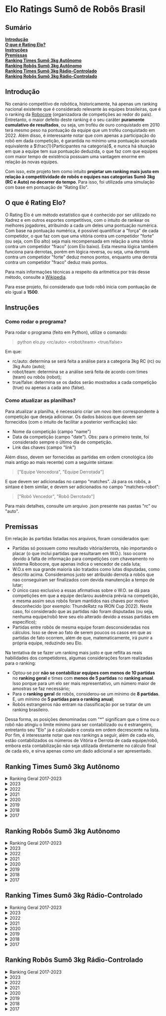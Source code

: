 # Elo Ratings Sumô de Robôs Brasil

## Sumário

**[Introdução](#introdução)**<br>
**[O que é Rating Elo?](#o-que-é-rating-elo)**<br>
**[Instruções](#instruções)**<br>
**[Premissas](#premissas)**<br>
**[Ranking Times Sumô 3kg Autônomo](#ranking-times-sumô-3kg-autônomo)**<br>
**[Ranking Robôs Sumô 3kg Autônomo](#ranking-robôs-sumô-3kg-autônomo)**<br>
**[Ranking Times Sumô 3kg Rádio-Controlado](#ranking-times-sumô-3kg-rádio-controlado)**<br>
**[Ranking Robôs Sumô 3kg Rádio-Controlado](#ranking-robôs-sumô-3kg-rádio-controlado)**<br>



## Introdução
No cenário competitivo de robótica, historicamente, há apenas um ranking nacional existente que é considerado relevante às equipes brasileiras, que é o ranking da [Robocore](https://www.robocore.net/modules.php?name=GR_Equipes) (organizadora de competições ao redor do país). Entretanto, o maior defeito deste ranking é o seu caráter **puramente cumulativo de resultados**, ou seja, um troféu de ouro conquistado em 2010 terá mesmo peso na pontuação da equipe que um troféu conquistado em 2022. Além disso, é interessante notar que com apenas a participação do robô em dada competição, é garantida no mínimo uma pontuação somada equivalente a $\frac{1}{Participantes na categoria}$, e nunca há situação em que a equipe tem sua pontuação deduzida, o que faz com que equipes com maior tempo de existência possuam uma vantagem enorme em relação às novas equipes.

Com isso, este projeto tem como intuito **projetar um ranking mais justo em relação à competitividade de robôs e equipes nas categorias Sumô 3kg (RC e Auto) no decorrer do tempo**. Para isso, foi utilizada uma simulação com base em pontuação de "Rating Elo".

## O que é Rating Elo?
O Rating Elo é um método estatístico que é conhecido por ser utilizado no Xadrez e em outros esportes competitivos, com o intuito de rankear os melhores jogadores, atribuindo a cada um deles uma pontuação numérica. Com base na pontuação numérica, é possível quantificar a "força" de cada competidor, o que faz com que uma vitória contra um competidor "forte" (ou seja, com Elo alto) seja mais recompensada em relação a uma vitória contra um competidor "fraco" (com Elo baixo). Esta mesma lógica também funciona para derrotas, porém em lógica reversa, ou seja, uma derrota contra um competidor "forte" deduz menos pontos, enquanto uma derrota contra um competidor "fraco" deduz mais pontos.

Para mais informações técnicas a respeito da aritmética por trás desse método, consulte a [Wikipedia](https://pt.wikipedia.org/wiki/Rating_Elo).

Para esse projeto, foi considerado que todo robô inicia com pontuação de elo igual a **1500**.

## Instruções

### Como rodar o programa?
Para rodar o programa (feito em Python), utilize o comando:

> python elo.py <rc/auto> <robot/team> <true/false>

Em que:
- rc/auto: determina se será feita a análise para a categoria 3kg RC (rc) ou 3kg Auto (auto);
- robot/team: determina se a análise será feita de acordo com times (team) ou robôs (robot);
- true/false: determina se os dados serão mostrados a cada competição (true) ou apenas a cada ano (false).

### Como atualizar as planilhas?
Para atualizar a planilha, é necessário criar um novo item correspondente à competição que deseja adicionar. Os dados básicos que devem ser fornecidos (com o intuito de facilitar a posterior verificação) são:
- Nome da competição (campo "name")
- Data da competição (campo "date"). Obs: para o primeiro teste, foi considerado sempre o último dia de competição.
- Link das chaves (campo "link")

Além disso, devem ser fornecidas as partidas em ordem cronológica (do mais antigo ao mais recente) com a seguinte sintaxe:

> ["Equipe Vencedora", "Equipe Derrotada"]

E que devem ser adicionadas no campo "matches". Já para os robôs, a sintaxe é bem similar, e devem ser adicionados no campo "matches-robot":

> ["Robô Vencedor", "Robô Derrotado"]

Para mais detalhes, consulte um arquivo .json presente nas pastas "rc" ou "auto".

## Premissas
Em relação às partidas listadas nos arquivos, foram considerados que:

- Partidas só possuem como resultado vitória/derrota, não importando o placar (o que inclui partidas que resultaram em W.O.). Isso ocorre devido à falta de informação para competições com chaveamento no sistema Robocore, que apenas indica o vencedor de cada luta;
- W.O.s em sua grande maioria são tratados como lutas disputadas, como descrito acima. Consideramos justo ser atribuído derrota a robôs que nao conseguiram ser finalizados com devida manutenção a tempo de lutar;
- O único caso exclusivo a essas afirmativas sobre o W.O. se dá para competições em que a equipe declarou ausência prévia na competição, e mesma assim seus robôs foram mantidos nas chaves por motivo desconhecido (por exemplo: ThundeRatz na IRON Cup 2022). Neste caso, foi considerado que as partidas não foram disputadas (ou seja, nenhuma equipe/robô teve seu elo alterado devido a essas partidas em específico);
- Partidas entre robôs de mesma equipe foram desconsideradas nos cálculos. Isso se deve ao fato de serem poucos os casos em que as partidas de fato ocorrem, além de que, matematicamente, irá punir a própria equipe, reduzindo seu Elo.

Na tentativa de se fazer um ranking mais justo e que reflita as reais habilidades dos competidores, algumas considerações foram realizadas para o ranking:

- Optou-se por **não se contabilizar equipes com menos de 10 partidas** no **ranking geral** e times com **menos de 5 partidas** no **ranking anual**. Isso porque para um elo ser mais representativo, um número maior de amostras se faz necessário;
- Para o **ranking geral** de robôs, considerou-se um mínimo de **8 partidas**. E, um mínimo de **5 partidas para o ranking anual**;
- Robôs estrangeiros não entram na classificação por se tratar de um ranking brasileiro.

Dessa forma, as posições denominadas com "*" significam que o time ou o robô não atingiu o limite mínimo para ser contabilizado ou é estrangeiro, entretanto seu "Elo" ja é calculado e consta em ordem decrescente na lista. Por fim, é interessante notar que nos rankings a seguir, além de cada elo, estão contabilizados os números de Vitória e Derrota de cada equipe/robô, embora esta contabilização não seja utilizada diretamente no cálculo final de cada elo, e sirva apenas como um dado adicional a ser apresentado.

## Ranking Times Sumô 3kg Autônomo

<details>
<summary>Ranking Geral 2017-2023</summary>

| Position  | Win/Losses  | Elo  | Team              |
|:---------: |:-----------:|:-----:|:----------------:|
| #01 | 116 / 035 | 1724 | KIMAUÁNISSO
| #02 | 019 / 011 | 1622 | Raijū
| #03 | 069 / 045 | 1619 | ThundeRatz
| #04 | 011 / 008 | 1553 | Robrow-Team
|  *  | 008 / 005 | 1551 | Sumomasters
| #05 | 025 / 030 | 1547 | Equipe-Paralela
| #06 | 008 / 004 | 1534 | PatoBots
| #07 | 017 / 013 | 1529 | SALVADOR-VIPERS
| #08 | 012 / 014 | 1516 | RioBotz
| #09 | 036 / 038 | 1513 | RobotBulls
|  *  | 003 / 004 | 1504 | RSM-Robótica
|  *  | 002 / 003 | 1500 | SIRE-UB
| #10 | 030 / 029 | 1497 | Equipe-Phoenix
| #11 | 005 / 006 | 1496 | Expert-Robots
|  *  | 003 / 004 | 1494 | BrBots
|  *  | 001 / 002 | 1491 | ZOW-E
|  *  | 001 / 002 | 1490 | DragBotz
|  *  | 001 / 002 | 1489 | RoboCamp
|  *  | 001 / 002 | 1487 | Uai!rrior
|  *  | 000 / 002 | 1487 | RAS-UFRB
|  *  | 002 / 004 | 1485 | WickedBotz
|  *  | 000 / 002 | 1484 | Senai-SC
|  *  | 002 / 004 | 1483 | Ztronics-Unip
| #12 | 018 / 022 | 1483 | Trincabotz
|  *  | 000 / 002 | 1481 | Roshi-Team
|  *  | 000 / 002 | 1481 | Crossbots
| #13 | 029 / 035 | 1480 | MinervaBots
|  *  | 000 / 002 | 1480 | Engetonica
|  *  | 000 / 002 | 1480 | GROM
|  *  | 000 / 002 | 1480 | EniacChallengers
|  *  | 000 / 002 | 1480 | EquipePUCPR
|  *  | 000 / 002 | 1480 | Vortex
|  *  | 000 / 002 | 1480 | GREAT
|  *  | 000 / 002 | 1480 | Machine-Eagle
| #14 | 008 / 012 | 1478 | WestBots
| #15 | 033 / 043 | 1475 | FEG-Robótica
| #16 | 004 / 008 | 1465 | Polybot-Grenoble
|  *  | 002 / 006 | 1463 | UFBATS
| #17 | 002 / 008 | 1461 | Cupim-do-Aço
| #18 | 003 / 008 | 1458 | Robótica-TERA
| #19 | 003 / 008 | 1455 | DotBotz
| #20 | 062 / 084 | 1455 | OMEGABOTZ
|  *  | 000 / 006 | 1443 | Ball-Robotics
| #21 | 005 / 014 | 1427 | UERJBotz


</details>

<details>
<summary>2023</summary>

| Position  | Win/Losses  | Elo  | Team              |
|:---------: |:-----------:|:-----:|:----------------:|
| #01 | 017 / 006 | 1588 | KIMAUÁNISSO
| #02 | 010 / 003 | 1567 | Raijū
| #03 | 003 / 002 | 1509 | RioBotz
| #04 | 009 / 008 | 1508 | Equipe-Paralela
| #05 | 008 / 008 | 1508 | ThundeRatz
| #06 | 004 / 004 | 1502 | MinervaBots
|  *  | 000 / 001 | 1490 | FEG-Robótica
|  *  | 000 / 002 | 1481 | Roshi-Team
| #07 | 002 / 004 | 1480 | Trincabotz
|  *  | 000 / 002 | 1480 | UERJBotz
| #08 | 001 / 004 | 1474 | OMEGABOTZ
| #09 | 002 / 006 | 1466 | RobotBulls
| #10 | 002 / 008 | 1448 | Cupim-do-Aço

</details>


<details>
<summary>2022</summary>

| Position  | Win/Losses  | Elo  | Team              |
|:---------: |:-----------:|:-----:|:----------------:|
| #01 | 023 / 010 | 1575 | KIMAUÁNISSO
|  *  | 008 / 005 | 1536 | Sumomasters
| #02 | 013 / 012 | 1518 | RobotBulls
| #03 | 007 / 006 | 1516 | Raijū
| #04 | 006 / 006 | 1506 | Equipe-Paralela
| #05 | 004 / 003 | 1505 | FEG-Robótica
|  *  | 002 / 002 | 1502 | RioBotz
|  *  | 002 / 002 | 1500 | Equipe-Phoenix
| #06 | 010 / 011 | 1498 | ThundeRatz
| #07 | 006 / 006 | 1497 | Trincabotz
|  *  | 002 / 003 | 1492 | SIRE-UB
|  *  | 001 / 002 | 1489 | Robótica-TERA
|  *  | 001 / 002 | 1489 | Uai!rrior
|  *  | 000 / 002 | 1482 | RAS-UFRB
|  *  | 000 / 002 | 1479 | UERJBotz
| #08 | 008 / 013 | 1473 | OMEGABOTZ
| #09 | 000 / 006 | 1443 | MinervaBots

</details>

<details>
<summary>2021</summary>

| Position  | Win/Losses  | Elo  | Team              |
|:---------: |:-----------:|:-----:|:----------------:|
| #01 | 008 / 003 | 1548 | ThundeRatz
| #02 | 005 / 002 | 1528 | KIMAUÁNISSO
| #03 | 006 / 004 | 1517 | Equipe-Paralela
| #04 | 004 / 004 | 1501 | RobotBulls
|  *  | 002 / 002 | 1500 | FEG-Robótica
|  *  | 001 / 002 | 1490 | SALVADOR-VIPERS
| #05 | 001 / 004 | 1468 | Equipe-Phoenix
| #06 | 002 / 008 | 1448 | OMEGABOTZ

</details>

<details>
<summary>2020</summary>

| Position  | Win/Losses  | Elo  | Team              |
|:---------: |:-----------:|:-----:|:----------------:|
| #01 | 005 / 000 | 1550 | RioBotz
| #02 | 006 / 003 | 1528 | ThundeRatz
| #03 | 004 / 004 | 1500 | MinervaBots
|  *  | 002 / 002 | 1499 | Equipe-Paralela
| #04 | 003 / 004 | 1492 | RobotBulls
|  *  | 001 / 002 | 1491 | DotBotz
|  *  | 000 / 002 | 1480 | Senai-SC
|  *  | 000 / 002 | 1480 | Trincabotz
|  *  | 000 / 002 | 1479 | UFBATS

</details>

<details>
<summary>2019</summary>

| Position  | Win/Losses  | Elo  | Team              |
|:---------: |:-----------:|:-----:|:----------------:|
| #01 | 031 / 006 | 1666 | KIMAUÁNISSO
| #02 | 018 / 010 | 1572 | ThundeRatz
| #03 | 014 / 010 | 1552 | RobotBulls
| #04 | 005 / 002 | 1532 | Robrow-Team
| #05 | 004 / 002 | 1518 | PatoBots
| #06 | 006 / 004 | 1517 | WestBots
|  *  | 002 / 002 | 1506 | Raijū
| #07 | 006 / 006 | 1501 | Trincabotz
| #08 | 003 / 004 | 1495 | RSM-Robótica
| #09 | 017 / 017 | 1493 | MinervaBots
| #10 | 003 / 004 | 1492 | SALVADOR-VIPERS
|  *  | 001 / 002 | 1490 | Robótica-TERA
|  *  | 001 / 002 | 1490 | UFBATS
|  *  | 001 / 002 | 1490 | DragBotz
|  *  | 001 / 002 | 1490 | RoboCamp
|  *  | 000 / 002 | 1482 | Crossbots
|  *  | 000 / 002 | 1480 | DotBotz
|  *  | 000 / 002 | 1480 | Polybot-Grenoble
|  *  | 000 / 002 | 1480 | Ball-Robotics
| #11 | 001 / 004 | 1474 | UERJBotz
| #12 | 004 / 008 | 1471 | Equipe-Phoenix
|  *  | 000 / 004 | 1461 | RioBotz
| #13 | 002 / 008 | 1459 | Equipe-Paralela
| #14 | 032 / 034 | 1447 | OMEGABOTZ
| #15 | 007 / 018 | 1431 | FEG-Robótica

</details>

<details>
<summary>2018</summary>

| Position  | Win/Losses  | Elo  | Team              |
|:---------: |:-----------:|:-----:|:----------------:|
| #01 | 020 / 010 | 1593 | KIMAUÁNISSO
| #02 | 010 / 011 | 1557 | Equipe-Phoenix
| #03 | 010 / 006 | 1551 | ThundeRatz
| #04 | 000 / 003 | 1540 | SALVADOR-VIPERS
| #05 | 010 / 017 | 1511 | OMEGABOTZ
| #06 | 000 / 002 | 1510 | BrBots
| #07 | 010 / 012 | 1509 | FEG-Robótica
| #08 | 000 / 006 | 1508 | Robrow-Team
|  *  | 000 / 002 | 1502 | MinervaBots
|  *  | 000 / 002 | 1501 | Trincabotz
| #09 | 000 / 004 | 1494 | Expert-Robots
|  *  | 000 / 002 | 1491 | Ztronics-Unip
|  *  | 000 / 002 | 1491 | ZOW-E
|  *  | 000 / 002 | 1490 | UFBATS
|  *  | 000 / 002 | 1490 | Robótica-TERA
|  *  | 000 / 002 | 1488 | WestBots
| #10 | 000 / 004 | 1482 | Polybot-Grenoble
|  *  | 000 / 002 | 1481 | WickedBotz
|  *  | 000 / 002 | 1481 | RobotBulls
| #11 | 000 / 004 | 1481 | UERJBotz
|  *  | 000 / 002 | 1480 | Ball-Robotics
| #12 | 000 / 004 | 1480 | RioBotz
| #13 | 000 / 004 | 1480 | DotBotz
|  *  | 000 / 002 | 1480 | EquipePUCPR
|  *  | 000 / 002 | 1480 | Machine-Eagle
|  *  | 000 / 002 | 1480 | Equipe-Paralela
|  *  | 000 / 002 | 1480 | Vortex
|  *  | 000 / 002 | 1480 | GREAT

</details>

<details>
<summary>2017</summary>

| Position  | Win/Losses  | Elo  | Team              |
|:---------: |:-----------:|:-----:|:----------------:|
| #01 | 015 / 001 | 1622 | KIMAUÁNISSO
| #02 | 007 / 004 | 1529 | ThundeRatz
| #03 | 004 / 002 | 1520 | PatoBots
| #04 | 006 / 004 | 1519 | SALVADOR-VIPERS
| #05 | 005 / 004 | 1512 | Equipe-Phoenix
| #06 | 009 / 007 | 1507 | FEG-Robótica
|  *  | 002 / 002 | 1502 | WickedBotz
|  *  | 002 / 002 | 1501 | MinervaBots
|  *  | 002 / 002 | 1500 | UERJBotz
|  *  | 002 / 002 | 1499 | Trincabotz
|  *  | 002 / 002 | 1499 | Expert-Robots
|  *  | 002 / 002 | 1499 | Polybot-Grenoble
|  *  | 001 / 002 | 1493 | Ztronics-Unip
| #07 | 004 / 008 | 1482 | OMEGABOTZ
|  *  | 000 / 002 | 1482 | RioBotz
|  *  | 000 / 002 | 1481 | BrBots
|  *  | 000 / 002 | 1481 | Robótica-TERA
|  *  | 000 / 002 | 1480 | Ball-Robotics
|  *  | 000 / 002 | 1480 | Engetonica
|  *  | 000 / 002 | 1480 | GROM
|  *  | 000 / 002 | 1480 | EniacChallengers
| #08 | 001 / 006 | 1453 | WestBots

</details>


## Ranking Robôs Sumô 3kg Autônomo


<details>
<summary>Ranking Geral 2017-2023</summary>

| Position  | Win/Losses  | Elo  | Team              |
|:---------: |:-----------:|:-----:|:----------------:|
| #01 | 054 / 014 | 1710 | Eleven
| #02 | 033 / 010 | 1641 | Paçoca
| #03 | 019 / 011 | 1606 | Raijū
|  *  | 007 / 000 | 1571 | Dolgorsuren
| #04 | 012 / 003 | 1570 | Frank
|  *  | 007 / 001 | 1567 | Masakrator
| #05 | 011 / 004 | 1564 | Stonehenge-Auto
| #06 | 049 / 033 | 1560 | Moai
| #07 | 020 / 012 | 1558 | Golem
| #08 | 009 / 008 | 1546 | Galena
| #09 | 016 / 011 | 1544 | Drakkar
| #10 | 010 / 006 | 1541 | Aldebaran+
| #11 | 006 / 002 | 1539 | PitBull
| #12 | 014 / 012 | 1538 | Itiban
| #13 | 007 / 004 | 1534 | Coelho-Escovado
|  *  | 005 / 002 | 1531 | Salomão
| #14 | 009 / 006 | 1528 | MÔZÓVS
| #15 | 010 / 008 | 1526 | Charizard
|  *  | 004 / 002 | 1519 | KokiBot
|  *  | 004 / 002 | 1518 | Cinnamon-Breaker
| #16 | 015 / 015 | 1513 | Bullbasauro-Descontrolado
|  *  | 003 / 002 | 1512 | Odyssay
|  *  | 003 / 002 | 1511 | Paladino
| #17 | 007 / 007 | 1510 | Doge
|  *  | 003 / 002 | 1509 | Rancor
|  *  | 003 / 002 | 1508 | Cocha
| #18 | 006 / 005 | 1508 | Lobo
| #19 | 009 / 010 | 1506 | Bullbasaur
| #20 | 004 / 004 | 1506 | Bullvidoso-Descontrolado
| #21 | 013 / 013 | 1506 | MetalGarurumon
| #22 | 006 / 006 | 1506 | Mensageiro-do-Caos
| #23 | 008 / 007 | 1505 | Traga-a-Vasilha
| #24 | 004 / 004 | 1502 | Daltonomo
|  *  | 002 / 002 | 1502 | Jean-Michel
|  *  | 002 / 002 | 1502 | Bender-II
| #25 | 012 / 012 | 1501 | Auterna
|  *  | 002 / 002 | 1500 | Bernadete
|  *  | 002 / 002 | 1500 | Hulk
| #26 | 015 / 014 | 1499 | Atena
|  *  | 003 / 004 | 1494 | JPLSM
|  *  | 001 / 002 | 1494 | Rabanete
|  *  | 002 / 003 | 1494 | SIRE-UB
|  *  | 001 / 002 | 1494 | TicoMia
|  *  | 001 / 002 | 1492 | SIGMA
|  *  | 001 / 002 | 1491 | PLC-ROBOT
|  *  | 001 / 002 | 1491 | PL-CH
|  *  | 001 / 002 | 1490 | Optimus
|  *  | 001 / 002 | 1490 | Carvão
|  *  | 001 / 002 | 1490 | Judith
|  *  | 001 / 002 | 1490 | Brutus
|  *  | 001 / 002 | 1490 | Kakaroto
|  *  | 003 / 004 | 1490 | Catuaba
|  *  | 001 / 002 | 1490 | Gurizinho
|  *  | 001 / 002 | 1489 | ZOW-E
|  *  | 001 / 002 | 1489 | Locomotiva
| #27 | 018 / 026 | 1487 | Kuro-Usagi
|  *  | 001 / 002 | 1487 | Roberto
| #28 | 003 / 005 | 1486 | Loba
|  *  | 000 / 002 | 1485 | Bruxão
|  *  | 002 / 004 | 1485 | Projeto-X
|  *  | 001 / 003 | 1482 | Shiny
|  *  | 000 / 002 | 1482 | Toro
|  *  | 002 / 004 | 1482 | Jack-Chumbo
|  *  | 000 / 002 | 1482 | Sumozão
|  *  | 000 / 002 | 1482 | Sindrome
|  *  | 000 / 002 | 1481 | CaLipe
|  *  | 000 / 002 | 1481 | AngryBull
|  *  | 001 / 004 | 1481 | SENAI-KOMBAT-23
|  *  | 000 / 002 | 1481 | Unit-One
|  *  | 000 / 002 | 1481 | Robotnik
|  *  | 000 / 002 | 1481 | Tohru
|  *  | 000 / 002 | 1481 | Sumo-EquipePUCPR1
|  *  | 000 / 002 | 1480 | Javelin
|  *  | 000 / 002 | 1480 | Panelinha
|  *  | 000 / 002 | 1480 | Cthulhu
|  *  | 000 / 002 | 1480 | Ariticum
|  *  | 000 / 002 | 1480 | BLL
|  *  | 000 / 002 | 1480 | Weng-Weng-2
|  *  | 000 / 002 | 1480 | Titan
|  *  | 000 / 002 | 1480 | Challenger
|  *  | 000 / 002 | 1480 | Facão-de-Pau
|  *  | 000 / 002 | 1480 | Rhinoceros
|  *  | 002 / 004 | 1480 | Expert
|  *  | 000 / 002 | 1480 | Coiote+
|  *  | 000 / 002 | 1480 | Zerum
| #29 | 007 / 011 | 1475 | Ronda
|  *  | 001 / 004 | 1475 | Golden-Boy
|  *  | 002 / 005 | 1474 | Bullvidoso+Controlado
|  *  | 000 / 003 | 1473 | Bender
| #30 | 003 / 006 | 1473 | Mooncake
|  *  | 001 / 004 | 1472 | Sr.Tarugo
|  *  | 001 / 004 | 1472 | Anchieta-Warrior
|  *  | 001 / 004 | 1471 | Zeidan
| #31 | 014 / 018 | 1471 | Hariyama
| #32 | 002 / 006 | 1466 | C3+
|  *  | 000 / 004 | 1463 | Tòbias
|  *  | 000 / 004 | 1462 | Totoro
| #33 | 016 / 025 | 1462 | RiscaFaca
| #34 | 002 / 006 | 1462 | Thanos
|  *  | 000 / 004 | 1461 | Sumo-BALL
| #35 | 008 / 015 | 1453 | Hachiko
| #36 | 006 / 013 | 1448 | Shiryu
| #37 | 002 / 009 | 1443 | Valeska
</details>

<details>
<summary>2023</summary>

| Position  | Win/Losses  | Elo  | Team              |
|:---------: |:-----------:|:-----:|:----------------:|
| #01 | 011 / 003 | 1573 | Eleven
| #02 | 010 / 003 | 1565 | Raijū
| #03 | 006 / 003 | 1529 | Charizard
| #04 | 007 / 004 | 1527 | Coelho-Escovado
| #05 | 005 / 004 | 1514 | Galena
| #06 | 003 / 002 | 1509 | Aldebaran+
| #07 | 004 / 004 | 1501 | Atena
| #08 | 003 / 004 | 1493 | Moai
|  *  | 000 / 001 | 1490 | Hachiko
| #09 | 002 / 004 | 1482 | Bullbasauro-Descontrolado
|  *  | 000 / 002 | 1481 | Sindrome
|  *  | 000 / 002 | 1480 | Bullvidoso+Controlado
|  *  | 000 / 002 | 1480 | Totoro
| #10 | 002 / 004 | 1480 | Kuro-Usagi
| #11 | 002 / 004 | 1480 | Hariyama
| #12 | 001 / 004 | 1473 | SENAI-KOMBAT-23
| #13 | 001 / 004 | 1472 | Anchieta-Warrior
| #14 | 001 / 004 | 1472 | RiscaFaca


</details>

<details>
<summary>2022</summary>

| Position  | Win/Losses  | Elo  | Team              |
|:---------: |:-----------:|:-----:|:----------------:|
| #01 | 014 / 004 | 1574 | Eleven
|  *  | 007 / 001 | 1561 | Masakrator
| #02 | 011 / 009 | 1527 | Bullbasauro-Descontrolado
| #03 | 006 / 003 | 1526 | Paçoca
| #04 | 007 / 006 | 1513 | Raijū
|  *  | 002 / 001 | 1509 | Loba
| #05 | 006 / 006 | 1506 | Kuro-Usagi
| #06 | 004 / 004 | 1504 | Galena
|  *  | 002 / 002 | 1501 | Aldebaran+
|  *  | 002 / 002 | 1500 | Mooncake
| #07 | 003 / 003 | 1499 | Charizard
|  *  | 002 / 002 | 1498 | Hachiko
| #08 | 006 / 006 | 1496 | Hariyama
| #09 | 006 / 007 | 1491 | Moai
| #10 | 002 / 003 | 1491 | Bullvidoso+Controlado
|  *  | 002 / 003 | 1491 | SIRE-UB
|  *  | 001 / 002 | 1490 | Shiny
|  *  | 001 / 002 | 1490 | Roberto
|  *  | 001 / 002 | 1490 | Locomotiva
| #11 | 008 / 011 | 1483 | RiscaFaca
|  *  | 000 / 002 | 1482 | Bruxão
|  *  | 000 / 002 | 1480 | Shiryu
|  *  | 000 / 002 | 1480 | Valeska
|  *  | 000 / 002 | 1479 | Javelin
|  *  | 000 / 002 | 1479 | Totoro
|  *  | 000 / 004 | 1460 | Atena

</details>

<details>
<summary>2021</summary>

| Position  | Win/Losses  | Elo  | Team              |
|:---------: |:-----------:|:-----:|:----------------:|
| #01 | 008 / 003 | 1549 | Moai
|  *  | 004 / 000 | 1539 | Eleven
| #02 | 006 / 004 | 1519 | Kuro-Usagi
| #03 | 004 / 004 | 1501 | Bullvidoso-Descontrolado
|  *  | 002 / 002 | 1500 | Hachiko
|  *  | 001 / 002 | 1490 | Charizard
|  *  | 001 / 002 | 1490 | Traga-a-Vasilha
|  *  | 000 / 001 | 1489 | Shiny
| #04 | 002 / 004 | 1481 | RiscaFaca
|  *  | 000 / 003 | 1471 | Shiryu
| #05 | 001 / 004 | 1471 | Mooncake

</details>

<details>
<summary>2020</summary>

| Position  | Win/Losses  | Elo  | Team              |
|:---------: |:-----------:|:-----:|:----------------:|
| #01 | 005 / 000 | 1549 | Aldebaran+
| #02 | 004 / 001 | 1530 | Stonehenge-Auto
| #03 | 003 / 002 | 1510 | Atena
|  *  | 002 / 002 | 1501 | Moai
|  *  | 002 / 002 | 1501 | Bullbasauro-Descontrolado
|  *  | 002 / 002 | 1499 | Kuro-Usagi
|  *  | 001 / 001 | 1499 | Auterna
|  *  | 001 / 002 | 1491 | Golden-Boy
|  *  | 000 / 001 | 1490 | Valeska
|  *  | 001 / 002 | 1490 | PitBull
|  *  | 000 / 002 | 1480 | Hariyama
|  *  | 000 / 002 | 1480 | Thanos
|  *  | 000 / 002 | 1480 | Toro
</details>


<details>
<summary>2019</summary>

| Position  | Win/Losses  | Elo  | Team              |
|:---------: |:-----------:|:-----:|:----------------:|
| #01 | 015 / 003 | 1610 | Eleven
| #02 | 012 / 003 | 1571 | Frank
| #03 | 005 / 000 | 1550 | PitBull
| #04 | 009 / 004 | 1543 | Itiban
| #05 | 007 / 003 | 1540 | Stonehenge-Auto
|  *  | 004 / 000 | 1539 | Paçoca
| #06 | 008 / 004 | 1536 | Atena
| #07 | 011 / 007 | 1534 | Moai
| #08 | 005 / 002 | 1529 | Salomão
| #09 | 004 / 002 | 1517 | Cinnamon-Breaker
| #10 | 006 / 004 | 1515 | Doge
| #11 | 003 / 002 | 1509 | Rancor
| #12 | 003 / 002 | 1508 | Cocha
|  *  | 002 / 002 | 1504 | Raijū
|  *  | 002 / 002 | 1501 | MÔZÓVS
| #13 | 006 / 006 | 1499 | Hariyama
| #14 | 009 / 010 | 1497 | Bullbasaur
| #15 | 003 / 004 | 1495 | JPLSM
| #16 | 003 / 004 | 1495 | Golem
| #17 | 005 / 006 | 1493 | RiscaFaca
| #18 | 005 / 006 | 1493 | Drakkar
| #19 | 007 / 007 | 1493 | Auterna
|  *  | 001 / 002 | 1491 | Traga-a-Vasilha
|  *  | 001 / 002 | 1490 | SIGMA
|  *  | 001 / 002 | 1490 | Brutus
|  *  | 001 / 002 | 1490 | Thanos
|  *  | 001 / 002 | 1490 | Jack-Chumbo
| #20 | 006 / 008 | 1487 | Shiryu
| #21 | 002 / 004 | 1483 | Projeto-X
|  *  | 000 / 002 | 1481 | Tòbias
|  *  | 000 / 002 | 1481 | CaLipe
|  *  | 000 / 002 | 1480 | Golden-Boy
|  *  | 000 / 002 | 1480 | Coiote+
|  *  | 000 / 002 | 1480 | Aldebaran+
|  *  | 000 / 002 | 1480 | Sumo-BALL
| #22 | 004 / 006 | 1479 | Hachiko
|  *  | 000 / 002 | 1479 | Zerum
| #23 | 001 / 004 | 1475 | Loba
| #24 | 001 / 004 | 1472 | Sr.Tarugo
| #25 | 001 / 004 | 1472 | Ronda
| #26 | 001 / 004 | 1471 | Zeidan
| #27 | 002 / 006 | 1463 | Valeska
|  *  | 000 / 004 | 1461 | MetalGarurumon
| #28 | 002 / 008 | 1454 | Kuro-Usagi

</details>

<details>
<summary>2018</summary>

| Position  | Win/Losses  | Elo  | Team              |
|:---------: |:-----------:|:-----:|:----------------:|
| #01 | 007 / 000 | 1569 | Dolgorsuren
| #02 | 011 / 005 | 1557 | Drakkar
| #03 | 013 / 006 | 1556 | Golem
| #04 | 012 / 006 | 1549 | Moai
| #05 | 010 / 006 | 1542 | Paçoca
| #06 | 008 / 004 | 1537 | Eleven
| #07 | 009 / 006 | 1535 | MetalGarurumon
|  *  | 003 / 001 | 1521 | Traga-a-Vasilha
| #08 | 004 / 002 | 1520 | MÔZÓVS
| #09 | 003 / 002 | 1511 | Odyssay
| #10 | 003 / 002 | 1510 | Paladino
| #11 | 005 / 005 | 1504 | Ronda
| #12 | 006 / 006 | 1501 | Mensageiro-do-Caos
|  *  | 002 / 002 | 1501 | Jean-Michel
|  *  | 002 / 002 | 1501 | Auterna
|  *  | 002 / 002 | 1500 | Daltonomo
|  *  | 002 / 002 | 1499 | Lobo
|  *  | 001 / 002 | 1491 | Jack-Chumbo
|  *  | 001 / 002 | 1491 | PL-CH
|  *  | 001 / 002 | 1490 | Optimus
|  *  | 001 / 002 | 1490 | Judith
|  *  | 001 / 002 | 1490 | Carvão
|  *  | 001 / 002 | 1490 | Catuaba
|  *  | 001 / 002 | 1490 | ZOW-E
|  *  | 001 / 002 | 1490 | Thanos
|  *  | 001 / 002 | 1489 | Kakaroto
|  *  | 000 / 002 | 1481 | Sumozão
|  *  | 000 / 002 | 1481 | AngryBull
|  *  | 000 / 002 | 1481 | Doge
|  *  | 000 / 002 | 1480 | Tohru
|  *  | 000 / 002 | 1480 | Sumo-EquipePUCPR1
|  *  | 000 / 002 | 1480 | Robotnik
| #13 | 002 / 004 | 1480 | C3+
|  *  | 000 / 002 | 1480 | BLL
|  *  | 000 / 002 | 1480 | Kuro-Usagi
|  *  | 000 / 002 | 1480 | Weng-Weng-2
|  *  | 000 / 002 | 1480 | Tòbias
|  *  | 000 / 002 | 1480 | Expert
| #14 | 004 / 007 | 1479 | Itiban
|  *  | 000 / 003 | 1473 | Bender
|  *  | 000 / 004 | 1462 | Hachiko
</details>

<details>
<summary>2017</summary>

| Position  | Win/Losses  | Elo  | Team              |
|:---------: |:-----------:|:-----:|:----------------:|
| #01 | 013 / 001 | 1608 | Paçoca
| #02 | 007 / 004 | 1525 | Moai
| #03 | 004 / 002 | 1522 | Golem
|  *  | 002 / 000 | 1521 | Eleven
| #04 | 004 / 002 | 1519 | KokiBot
| #05 | 003 / 002 | 1511 | Traga-a-Vasilha
| #06 | 003 / 002 | 1509 | MÔZÓVS
| #07 | 004 / 003 | 1509 | Lobo
| #08 | 004 / 003 | 1509 | MetalGarurumon
|  *  | 001 / 001 | 1503 | Doge
|  *  | 002 / 002 | 1502 | Bender-II
|  *  | 001 / 001 | 1501 | Itiban
|  *  | 002 / 002 | 1500 | Bernadete
|  *  | 002 / 002 | 1500 | Auterna
|  *  | 002 / 002 | 1500 | Expert
|  *  | 002 / 002 | 1500 | Catuaba
|  *  | 002 / 002 | 1500 | Daltonomo
|  *  | 002 / 002 | 1500 | Hulk
|  *  | 001 / 002 | 1494 | Rabanete
|  *  | 001 / 002 | 1494 | TicoMia
|  *  | 001 / 002 | 1491 | PLC-ROBOT
|  *  | 001 / 002 | 1490 | Gurizinho
|  *  | 001 / 002 | 1490 | Ronda
|  *  | 000 / 002 | 1481 | Unit-One
|  *  | 000 / 002 | 1481 | C3+
|  *  | 000 / 002 | 1480 | Sumo-BALL
|  *  | 000 / 002 | 1480 | Panelinha
|  *  | 000 / 002 | 1480 | Cthulhu
|  *  | 000 / 002 | 1480 | Ariticum
|  *  | 000 / 002 | 1480 | Titan
|  *  | 000 / 002 | 1480 | Challenger
|  *  | 000 / 002 | 1480 | Facão-de-Pau
|  *  | 000 / 002 | 1480 | Rhinoceros

</details>


## Ranking Times Sumô 3kg Rádio-Controlado

<details>
<summary>Ranking Geral 2017-2023</summary>

| Position  | Win/Losses  | Elo  | Team              |
|:---------: |:-----------:|:-----:|:----------------:|
| #01 | 144 / 037 | 1833 | KIMAUÁNISSO
| #02 | 099 / 058 | 1625 | ThundeRatz
| #03 | 040 / 028 | 1625 | Equipe-Paralela
| #04 | 015 / 012 | 1568 | Raijū
| #05 | 015 / 009 | 1543 | UFFight
| #06 | 020 / 015 | 1532 | Imperial-Botz
| #07 | 041 / 054 | 1523 | Phoenix
| #08 | 025 / 027 | 1513 | Trincabotz
|  *  | 002 / 002 | 1502 | Robótica-TERA
|  *  | 001 / 002 | 1501 | SIRE-UB
|  *  | 001 / 002 | 1495 | PinoyFlash
|  *  | 001 / 002 | 1495 | GERSE
|  *  | 003 / 004 | 1493 | Quantum-team
| #09 | 009 / 011 | 1492 | SALVADOR-VIPERS
|  *  | 001 / 002 | 1491 | Expert-Robots
| #10 | 016 / 024 | 1488 | Uai!rrior
|  *  | 000 / 002 | 1485 | Titans
|  *  | 000 / 002 | 1483 | Star-Bots
|  *  | 000 / 002 | 1480 | GER
|  *  | 000 / 002 | 1480 | BrBots
|  *  | 000 / 002 | 1478 | GaudérioBotz
| #11 | 010 / 016 | 1476 | RioBotz
| #12 | 055 / 091 | 1476 | OMEGABOTZ
|  *  | 002 / 005 | 1474 | DragonBotz
|  *  | 001 / 006 | 1470 | Equipe-Atena-SEMEAR
|  *  | 001 / 004 | 1468 | UERJBotz
|  *  | 000 / 004 | 1467 | ERA
|  *  | 000 / 004 | 1465 | OVERLOAD
|  *  | 000 / 004 | 1464 | DotBotz
|  *  | 000 / 004 | 1462 | Haka
| #13 | 034 / 047 | 1462 | MinervaBots
| #14 | 027 / 040 | 1458 | RobotBulls
| #15 | 002 / 008 | 1451 | TamanduTech
|  *  | 000 / 006 | 1451 | RSM-Robótica
|  *  | 000 / 006 | 1445 | Bodetronic
| #16 | 003 / 024 | 1355 | ESC-Escola-de-Robótica-São-Caetano

</details>

<details>
<summary>2023</summary>

| Position  | Win/Losses  | Elo  | Team              |
|:---------: |:-----------:|:-----:|:----------------:|
| #01 | 018 / 004 | 1616 | KIMAUÁNISSO
| #02 | 008 / 004 | 1534 | Raijū
| #03 | 010 / 008 | 1518 | Equipe-Paralela
| #04 | 003 / 002 | 1511 | RioBotz
|  *  | 002 / 002 | 1500 | Uai!rrior
| #05 | 006 / 007 | 1497 | ThundeRatz
| #06 | 003 / 004 | 1490 | Trincabotz
|  *  | 001 / 002 | 1489 | Equipe-Atena-SEMEAR
| #07 | 005 / 008 | 1483 | Phoenix
|  *  | 000 / 002 | 1480 | UERJBotz
| #08 | 003 / 006 | 1475 | MinervaBots
| #09 | 001 / 004 | 1472 | TamanduTech
| #10 | 001 / 004 | 1470 | OMEGABOTZ
| #11 | 002 / 006 | 1465 | RobotBulls

</details>

<details>
<summary>2022</summary>

| Position  | Win/Losses  | Elo  | Team              |
|:---------: |:-----------:|:-----:|:----------------:|
| #01 | 043 / 008 | 1718 | KIMAUÁNISSO
| #02 | 022 / 017 | 1540 | ThundeRatz
| #03 | 008 / 006 | 1527 | Equipe-Paralela
| #04 | 009 / 009 | 1511 | Phoenix
|  *  | 002 / 002 | 1505 | RioBotz
| #05 | 006 / 006 | 1503 | Raijū
|  *  | 002 / 002 | 1500 | Robótica-TERA
|  *  | 001 / 002 | 1492 | SIRE-UB
|  *  | 001 / 002 | 1491 | GERSE
|  *  | 001 / 002 | 1491 | PinoyFlash
|  *  | 001 / 002 | 1489 | UERJBotz
| #06 | 010 / 013 | 1487 | OMEGABOTZ
|  *  | 001 / 002 | 1485 | UFFight
| #07 | 008 / 011 | 1484 | Uai!rrior
| #08 | 009 / 013 | 1482 | RobotBulls
|  *  | 000 / 002 | 1482 | Titans
|  *  | 000 / 002 | 1479 | Star-Bots
| #09 | 004 / 007 | 1476 | Trincabotz
| #10 | 001 / 004 | 1468 | TamanduTech
|  *  | 000 / 004 | 1467 | Equipe-Atena-SEMEAR
|  *  | 000 / 004 | 1465 | ERA
| #11 | 004 / 013 | 1436 | MinervaBots

</details>

<details>
<summary>2021</summary>

| Position  | Win/Losses  | Elo  | Team              |
|:---------: |:-----------:|:-----:|:----------------:|
| #01 | 010 / 003 | 1566 | KIMAUÁNISSO
| #02 | 006 / 004 | 1520 | ThundeRatz
| #03 | 006 / 004 | 1518 | Equipe-Paralela
|  *  | 002 / 002 | 1501 | Trincabotz
| #04 | 006 / 008 | 1486 | Phoenix
| #05 | 005 / 007 | 1481 | OMEGABOTZ
| #06 | 003 / 005 | 1479 | Uai!rrior
|  *  | 000 / 002 | 1478 | SALVADOR-VIPERS
| #07 | 001 / 004 | 1471 | RobotBulls
</details>

<details>
<summary>2020</summary>

| Position  | Win/Losses  | Elo  | Team              |
|:---------: |:-----------:|:-----:|:----------------:|
| #01 | 006 / 002 | 1539 | Trincabotz
| #02 | 004 / 001 | 1529 | UFFight
| #03 | 004 / 004 | 1501 | ThundeRatz
|  *  | 002 / 002 | 1500 | Equipe-Paralela
|  *  | 002 / 002 | 1500 | Uai!rrior
| #04 | 003 / 003 | 1499 | RobotBulls
|  *  | 001 / 002 | 1490 | RioBotz
| #05 | 003 / 005 | 1482 | MinervaBots
|  *  | 000 / 002 | 1480 | DotBotz
|  *  | 000 / 002 | 1480 | ESC-Escola-de-Robótica-São-Caetano
</details>

<details>
<summary>2019</summary>

| Position  | Win/Losses  | Elo  | Team              |
|:---------: |:-----------:|:-----:|:----------------:|
| #01 | 036 / 009 | 1680 | KIMAUÁNISSO
| #02 | 028 / 009 | 1624 | ThundeRatz
| #03 | 014 / 008 | 1560 | Equipe-Paralela
| #04 | 003 / 002 | 1512 | SALVADOR-VIPERS
| #05 | 012 / 012 | 1509 | RobotBulls
|  *  | 002 / 002 | 1500 | UFFight
| #06 | 017 / 017 | 1498 | MinervaBots
|  *  | 001 / 002 | 1496 | Raijū
| #07 | 006 / 008 | 1490 | Trincabotz
|  *  | 001 / 002 | 1490 | Quantum-team
|  *  | 001 / 002 | 1489 | Uai!rrior
|  *  | 000 / 002 | 1482 | OVERLOAD
|  *  | 000 / 002 | 1480 | DotBotz
|  *  | 000 / 002 | 1479 | GaudérioBotz
|  *  | 000 / 004 | 1462 | RioBotz
| #08 | 031 / 044 | 1456 | OMEGABOTZ
| #09 | 000 / 006 | 1447 | RSM-Robótica
| #10 | 008 / 014 | 1443 | Phoenix
| #11 | 001 / 014 | 1394 | ESC-Escola-de-Robótica-São-Caetano
</details>

<details>
<summary>2018</summary>

| Position  | Win/Losses  | Elo  | Team              |
|:---------: |:-----------:|:-----:|:----------------:|
| #01 | 030 / 011 | 1622 | KIMAUÁNISSO
| #02 | 022 / 011 | 1597 | ThundeRatz
| #03 | 005 / 004 | 1511 | SALVADOR-VIPERS
| #04 | 007 / 006 | 1510 | Imperial-Botz
| #05 | 005 / 004 | 1509 | MinervaBots
|  *  | 002 / 002 | 1501 | Quantum-team
|  *  | 002 / 002 | 1501 | Trincabotz
|  *  | 002 / 002 | 1499 | UFFight
| #06 | 003 / 004 | 1491 | RioBotz
|  *  | 000 / 002 | 1480 | RobotBulls
|  *  | 000 / 002 | 1480 | OVERLOAD
|  *  | 000 / 002 | 1480 | Uai!rrior
| #07 | 008 / 011 | 1480 | Phoenix
| #08 | 002 / 005 | 1473 | DragonBotz
|  *  | 000 / 004 | 1461 | Bodetronic
| #09 | 002 / 008 | 1452 | ESC-Escola-de-Robótica-São-Caetano
| #10 | 007 / 017 | 1451 | OMEGABOTZ
</details>

<details>
<summary>2017</summary>

| Position  | Win/Losses  | Elo  | Team              |
|:---------: |:-----------:|:-----:|:----------------:|
| #01 | 007 / 002 | 1552 | KIMAUÁNISSO
| #02 | 011 / 006 | 1541 | ThundeRatz
| #03 | 006 / 002 | 1539 | UFFight
| #04 | 013 / 009 | 1530 | Imperial-Botz
| #05 | 005 / 004 | 1509 | Phoenix
|  *  | 002 / 002 | 1502 | Trincabotz
|  *  | 002 / 002 | 1500 | MinervaBots
|  *  | 001 / 002 | 1491 | Expert-Robots
|  *  | 001 / 002 | 1490 | RioBotz
|  *  | 001 / 003 | 1484 | SALVADOR-VIPERS
|  *  | 000 / 002 | 1481 | Bodetronic
|  *  | 000 / 002 | 1480 | GER
|  *  | 000 / 002 | 1480 | BrBots
|  *  | 000 / 004 | 1462 | Haka
| #06 | 001 / 006 | 1459 | OMEGABOTZ
</details>



## Ranking Robôs Sumô 3kg Rádio-Controlado

<details>
<summary>Ranking Geral 2017-2023</summary>

| Position  | Win/Losses  | Elo  | Team              |
|:---------: |:-----------:|:-----:|:----------------:|
| #01 | 051 / 010 | 1742 | Eleven-RC
| #02 | 037 / 004 | 1725 | Paçoca-RC
| #03 | 042 / 013 | 1666 | Stonehenge
| #04 | 025 / 009 | 1619 | Frank-RC
| #05 | 019 / 013 | 1578 | Galena-RC
| #06 | 033 / 024 | 1563 | Kuro-Usagi
| #07 | 010 / 005 | 1554 | Dolgorsuren-Dagvadorj
| #08 | 007 / 002 | 1551 | Banguela-RC
| #09 | 007 / 004 | 1544 | Coelho-Escovado
| #10 | 015 / 012 | 1542 | Raijū-RC
| #11 | 007 / 003 | 1537 | PitBull-Controlado
| #12 | 007 / 004 | 1537 | Charizard-RC
| #13 | 008 / 004 | 1536 | Mr.PIG
|  *  | 004 / 001 | 1534 | Thorkell
|  *  | 005 / 002 | 1532 | CaiPiloto
| #14 | 010 / 006 | 1530 | Paladino
| #15 | 008 / 005 | 1526 | Harry-Porco
| #16 | 036 / 030 | 1523 | Moai-RC
|  *  | 002 / 001 | 1512 | Autistônomo
| #17 | 007 / 006 | 1510 | Roberto
| #18 | 012 / 013 | 1505 | Shiryu
| #19 | 007 / 007 | 1505 | Itiban
| #20 | 006 / 006 | 1503 | Môzóvs
| #21 | 014 / 014 | 1503 | Atena
|  *  | 001 / 001 | 1501 | Areki
|  *  | 002 / 002 | 1501 | Gordox
|  *  | 002 / 002 | 1500 | Seppuku
| #22 | 010 / 013 | 1499 | Mooncake
|  *  | 002 / 002 | 1499 | MiniZord
|  *  | 002 / 002 | 1497 | O-Agonia
| #23 | 023 / 027 | 1496 | Ronda
| #24 | 025 / 027 | 1495 | Hariyama
|  *  | 001 / 002 | 1493 | MadimBull
|  *  | 001 / 002 | 1493 | RalaCoxa
|  *  | 000 / 001 | 1493 | Utopia
| #25 | 018 / 023 | 1493 | Bullbasaur-Controlado
|  *  | 001 / 002 | 1492 | Poko-Loko
|  *  | 001 / 002 | 1491 | SIRE-RC-UB
|  *  | 000 / 001 | 1491 | Adubinho
|  *  | 001 / 002 | 1491 | Grigio
| #26 | 006 / 008 | 1491 | Aldebaran
|  *  | 001 / 002 | 1491 | Titan
|  *  | 001 / 002 | 1491 | Odyssay
|  *  | 000 / 001 | 1491 | Ninjai
|  *  | 001 / 002 | 1490 | Mareta
|  *  | 001 / 002 | 1490 | Rato
|  *  | 001 / 002 | 1490 | Cleytompson
| #27 | 004 / 007 | 1488 | Zoio
|  *  | 001 / 002 | 1488 | Leia
|  *  | 002 / 004 | 1485 | Fanático
| #28 | 003 / 005 | 1484 | Traga-Vasilha
|  *  | 000 / 002 | 1482 | Trator
|  *  | 000 / 002 | 1482 | Batata
| #29 | 004 / 006 | 1482 | C3
|  *  | 000 / 002 | 1482 | Vader-2
| #30 | 004 / 006 | 1482 | Porco-Aranha
|  *  | 000 / 002 | 1481 | Supra-Sumo
|  *  | 000 / 002 | 1481 | HeavyBull
|  *  | 000 / 002 | 1481 | Killer
|  *  | 000 / 002 | 1481 | Faustinho
|  *  | 000 / 002 | 1481 | Poco-Loco
|  *  | 000 / 002 | 1481 | Coiote
|  *  | 000 / 002 | 1481 | Hulk-TSI
|  *  | 000 / 002 | 1480 | Clayton
|  *  | 000 / 002 | 1480 | Anoobs-II
|  *  | 000 / 002 | 1480 | HAKA-B
|  *  | 000 / 002 | 1480 | HAKA-A
|  *  | 000 / 002 | 1479 | Máquina-do-Mal
|  *  | 000 / 002 | 1479 | Bidê
| #31 | 010 / 016 | 1478 | Drakkar
|  *  | 001 / 004 | 1477 | Urutu
| #32 | 004 / 007 | 1476 | Blanka
|  *  | 001 / 004 | 1476 | Tractiana
| #33 | 004 / 008 | 1473 | Se-Pega-no-Olho
|  *  | 002 / 005 | 1471 | EtecAP
|  *  | 001 / 004 | 1469 | Totoro-RC
|  *  | 001 / 004 | 1469 | Pericão
|  *  | 000 / 004 | 1466 | Jotunheim
| #34 | 002 / 006 | 1466 | Auterna
|  *  | 000 / 004 | 1463 | Zé-Torquinho
|  *  | 001 / 006 | 1460 | Kurupira
| #35 | 008 / 014 | 1458 | Golem
| #36 | 012 / 021 | 1457 | RiscaFaca
| #37 | 002 / 008 | 1453 | Zerum
|  *  | 000 / 006 | 1446 | JPLSM
|  *  | 000 / 006 | 1444 | Tomoe
| #38 | 018 / 027 | 1432 | Valeska
| #39 | 003 / 012 | 1429 | Bullvidoso-Controlado
| #40 | 000 / 012 | 1398 | Rampinha
</details>

<details>
<summary>2023</summary>

| Position  | Win/Losses  | Elo  | Team              |
|:---------: |:-----------:|:-----:|:----------------:|
| #01 | 007 / 002 | 1548 | Frank-RC
| #02 | 004 / 001 | 1531 | Paçoca-RC
| #03 | 008 / 004 | 1531 | Raijū-RC
|  *  | 003 / 000 | 1531 | Charizard-RC
| #04 | 004 / 001 | 1530 | Eleven-RC
| #05 | 007 / 004 | 1529 | Coelho-Escovado
| #06 | 003 / 002 | 1511 | Aldebaran
| #07 | 004 / 003 | 1509 | Galena-RC
| #08 | 004 / 004 | 1502 | Mooncake
|  *  | 002 / 002 | 1500 | Roberto
| #09 | 003 / 004 | 1491 | Atena
| #10 | 003 / 004 | 1490 | Kuro-Usagi
|  *  | 001 / 002 | 1490 | Kurupira
| #11 | 003 / 004 | 1489 | Hariyama
| #12 | 002 / 004 | 1482 | Moai-RC
| #13 | 002 / 004 | 1482 | Bullbasaur-Controlado
|  *  | 000 / 002 | 1480 | Bullvidoso-Controlado
|  *  | 000 / 002 | 1480 | Totoro-RC
|  *  | 000 / 002 | 1480 | Valeska
| #14 | 001 / 004 | 1472 | Ronda
| #15 | 001 / 004 | 1471 | RiscaFaca
| #16 | 001 / 004 | 1471 | Tractiana

</details>

<details>
<summary>2022</summary>

| Position  | Win/Losses  | Elo  | Team              |
|:---------: |:-----------:|:-----:|:----------------:|
| #01 | 013 / 000 | 1615 | Paçoca-RC
| #02 | 014 / 002 | 1600 | Eleven-RC
| #03 | 014 / 008 | 1554 | Galena-RC
| #04 | 007 / 003 | 1539 | Frank-RC
| #05 | 005 / 001 | 1538 | Banguela-RC
| #06 | 007 / 004 | 1532 | Ronda
| #07 | 004 / 002 | 1522 | Charizard-RC
| #08 | 008 / 006 | 1521 | Kuro-Usagi
| #09 | 009 / 009 | 1510 | Bullbasaur-Controlado
| #10 | 005 / 004 | 1509 | Roberto
| #11 | 003 / 002 | 1507 | Shiryu
|  *  | 002 / 002 | 1500 | Aldebaran
| #12 | 006 / 006 | 1499 | Raijū-RC
| #13 | 004 / 004 | 1499 | Atena
|  *  | 002 / 002 | 1499 | Seppuku
| #14 | 002 / 003 | 1492 | Zoio
|  *  | 001 / 002 | 1490 | SIRE-RC-UB
|  *  | 001 / 002 | 1490 | Grigio
|  *  | 001 / 002 | 1490 | Urutu
|  *  | 001 / 002 | 1490 | Totoro-RC
|  *  | 001 / 002 | 1488 | Leia
| #15 | 006 / 007 | 1487 | Moai-RC
|  *  | 000 / 002 | 1482 | Batata
|  *  | 000 / 002 | 1479 | Vader-2
| #16 | 004 / 007 | 1476 | Hariyama
| #17 | 002 / 005 | 1474 | Mooncake
| #18 | 001 / 004 | 1472 | Se-Pega-no-Olho
| #19 | 007 / 011 | 1472 | RiscaFaca
| #20 | 001 / 004 | 1469 | Pericão
|  *  | 000 / 004 | 1463 | Jotunheim
| #21 | 002 / 006 | 1463 | Bullvidoso-Controlado
|  *  | 000 / 004 | 1461 | Kurupira
| #22 | 000 / 009 | 1420 | Valeska
</details>

<details>
<summary>2021</summary>

| Position  | Win/Losses  | Elo  | Team              |
|:---------: |:-----------:|:-----:|:----------------:|
| #01 | 005 / 002 | 1531 | Moai-RC
|  *  | 003 / 000 | 1530 | Frank-RC
|  *  | 003 / 000 | 1530 | Eleven-RC
|  *  | 002 / 000 | 1520 | Paçoca-RC
| #02 | 006 / 004 | 1519 | Kuro-Usagi
|  *  | 002 / 001 | 1511 | Banguela-RC
| #03 | 004 / 004 | 1500 | Mooncake
|  *  | 001 / 001 | 1500 | Areki
| #04 | 004 / 004 | 1500 | RiscaFaca
|  *  | 002 / 002 | 1499 | Hariyama
|  *  | 001 / 002 | 1489 | Galena-RC
| #05 | 002 / 004 | 1481 | Ronda
| #06 | 002 / 004 | 1480 | Zoio
|  *  | 000 / 002 | 1480 | Charizard-RC
|  *  | 001 / 003 | 1479 | Shiryu
|  *  | 000 / 002 | 1479 | Traga-Vasilha
| #07 | 001 / 004 | 1471 | Bullvidoso-Controlado
</details>

<details>
<summary>2020</summary>

| Position  | Win/Losses  | Elo  | Team              |
|:---------: |:-----------:|:-----:|:----------------:|
| #01 | 006 / 002 | 1540 | Hariyama
| #02 | 004 / 001 | 1530 | Thorkell
| #03 | 004 / 002 | 1519 | Stonehenge
|  *  | 002 / 002 | 1501 | Kuro-Usagi
|  *  | 002 / 002 | 1501 | Bullbasaur-Controlado
|  *  | 002 / 002 | 1501 | Se-Pega-no-Olho
|  *  | 002 / 002 | 1499 | Atena
|  *  | 001 / 001 | 1499 | PitBull-Controlado
|  *  | 001 / 002 | 1490 | Valeska
|  *  | 000 / 001 | 1490 | Auterna
|  *  | 001 / 002 | 1490 | Aldebaran
|  *  | 000 / 002 | 1481 | Zé-Torquinho
|  *  | 000 / 002 | 1480 | Moai-RC
|  *  | 000 / 002 | 1480 | Rampinha
</details>

<details>
<summary>2019</summary>

| Position  | Win/Losses  | Elo  | Team              |
|:---------: |:-----------:|:-----:|:----------------:|
| #01 | 014 / 002 | 1619 | Eleven-RC
| #02 | 016 / 004 | 1600 | Stonehenge
| #03 | 010 / 003 | 1565 | Dolgorsuren-Dagvadorj
| #04 | 012 / 005 | 1553 | Moai-RC
| #05 | 014 / 008 | 1552 | Kuro-Usagi
| #06 | 006 / 002 | 1540 | PitBull-Controlado
|  *  | 004 / 000 | 1539 | Paçoca-RC
| #07 | 008 / 004 | 1535 | Frank-RC
| #08 | 010 / 008 | 1517 | Valeska
| #09 | 003 / 002 | 1511 | Môzóvs
| #10 | 005 / 004 | 1510 | Atena
| #11 | 008 / 008 | 1510 | Shiryu
| #12 | 006 / 005 | 1509 | Itiban
|  *  | 002 / 002 | 1501 | Paladino
|  *  | 002 / 002 | 1497 | O-Agonia
|  *  | 001 / 002 | 1492 | Raijū-RC
|  *  | 001 / 002 | 1492 | RalaCoxa
|  *  | 000 / 001 | 1491 | Adubinho
|  *  | 001 / 002 | 1490 | Rato
|  *  | 001 / 002 | 1490 | Se-Pega-no-Olho
|  *  | 001 / 002 | 1490 | MadimBull
|  *  | 001 / 002 | 1490 | Cleytompson
| #13 | 010 / 012 | 1489 | Drakkar
| #14 | 006 / 008 | 1488 | Hariyama
|  *  | 000 / 002 | 1483 | RiscaFaca
|  *  | 000 / 002 | 1481 | Trator
|  *  | 000 / 002 | 1481 | Faustinho
|  *  | 000 / 002 | 1480 | Aldebaran
|  *  | 000 / 002 | 1480 | Coiote
|  *  | 000 / 002 | 1480 | Zé-Torquinho
|  *  | 000 / 002 | 1479 | Máquina-do-Mal
|  *  | 000 / 002 | 1479 | Bidê
| #15 | 004 / 006 | 1479 | Golem
| #16 | 002 / 004 | 1478 | Blanka
| #17 | 005 / 008 | 1475 | Bullbasaur-Controlado
| #18 | 002 / 005 | 1473 | Auterna
| #19 | 002 / 005 | 1472 | EtecAP
|  *  | 000 / 003 | 1471 | Zerum
| #20 | 004 / 008 | 1465 | Ronda
| #21 | 000 / 006 | 1446 | JPLSM
| #22 | 000 / 008 | 1426 | Rampinha
</details>

<details>
<summary>2018</summary>

| Position  | Win/Losses  | Elo  | Team              |
|:---------: |:-----------:|:-----:|:----------------:|
| #01 | 015 / 005 | 1585 | Stonehenge
| #02 | 012 / 003 | 1584 | Paçoca-RC
| #03 | 011 / 003 | 1573 | Eleven-RC
| #04 | 005 / 002 | 1530 | CaiPiloto
| #05 | 004 / 002 | 1518 | Mr.PIG
|  *  | 002 / 001 | 1511 | Autistônomo
| #06 | 003 / 002 | 1511 | Traga-Vasilha
| #07 | 007 / 006 | 1510 | Moai-RC
| #08 | 006 / 005 | 1510 | Ronda
| #09 | 003 / 002 | 1509 | Harry-Porco
| #10 | 005 / 004 | 1509 | Valeska
|  *  | 002 / 002 | 1500 | Hariyama
|  *  | 002 / 002 | 1500 | Gordox
|  *  | 002 / 002 | 1500 | Paladino
|  *  | 002 / 002 | 1499 | MiniZord
|  *  | 002 / 002 | 1499 | Môzóvs
| #11 | 002 / 003 | 1495 | Blanka
| #12 | 002 / 003 | 1493 | Zerum
|  *  | 000 / 001 | 1492 | Utopia
|  *  | 001 / 002 | 1492 | Poko-Loko
|  *  | 001 / 002 | 1491 | Itiban
|  *  | 001 / 002 | 1490 | Mareta
|  *  | 000 / 001 | 1490 | Ninjai
| #13 | 003 / 004 | 1489 | C3
| #14 | 002 / 004 | 1483 | Fanático
|  *  | 000 / 002 | 1481 | Supra-Sumo
|  *  | 000 / 002 | 1481 | Killer
|  *  | 000 / 002 | 1480 | Clayton
|  *  | 000 / 002 | 1480 | HeavyBull
|  *  | 000 / 002 | 1480 | Poco-Loco
|  *  | 000 / 002 | 1480 | Porco-Aranha
|  *  | 000 / 002 | 1480 | Rampinha
|  *  | 000 / 002 | 1480 | Dolgorsuren-Dagvadorj
|  *  | 000 / 004 | 1467 | Drakkar
| #15 | 002 / 006 | 1466 | Golem
|  *  | 000 / 004 | 1461 | Tomoe
</details>

<details>
<summary>2017</summary>

| Position  | Win/Losses  | Elo  | Team              |
|:---------: |:-----------:|:-----:|:----------------:|
| #01 | 007 / 002 | 1545 | Stonehenge
| #02 | 006 / 002 | 1537 | Paladino
| #03 | 005 / 002 | 1530 | Eleven-RC
|  *  | 002 / 000 | 1522 | Paçoca-RC
| #04 | 004 / 002 | 1521 | Mr.PIG
| #05 | 005 / 003 | 1518 | Harry-Porco
| #06 | 003 / 002 | 1510 | Ronda
| #07 | 004 / 004 | 1502 | Porco-Aranha
| #08 | 004 / 004 | 1501 | Moai-RC
|  *  | 002 / 002 | 1501 | Hariyama
|  *  | 002 / 002 | 1500 | Golem
|  *  | 002 / 002 | 1499 | Valeska
|  *  | 001 / 002 | 1492 | Môzóvs
|  *  | 001 / 002 | 1491 | Titan
|  *  | 001 / 002 | 1491 | Odyssay
|  *  | 000 / 001 | 1490 | Traga-Vasilha
|  *  | 001 / 002 | 1490 | C3
|  *  | 000 / 002 | 1481 | Zerum
|  *  | 000 / 002 | 1481 | Hulk-TSI
|  *  | 000 / 002 | 1480 | Urutu
|  *  | 000 / 002 | 1480 | Anoobs-II
|  *  | 000 / 002 | 1480 | Tomoe
|  *  | 000 / 002 | 1480 | HAKA-B
|  *  | 000 / 002 | 1480 | HAKA-A
</details>


